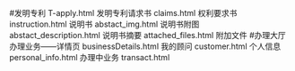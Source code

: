 #发明专利
T-apply.html 发明专利请求书
claims.html  权利要求书
instruction.html 说明书
abstact_img.html 说明书附图
abstact_description.html 说明书摘要
attached_files.html 附加文件
#办理大厅
办理业务——详情页 businessDetails.html
我的顾问 customer.html
个人信息 personal_info.html
办理中业务 transact.html
